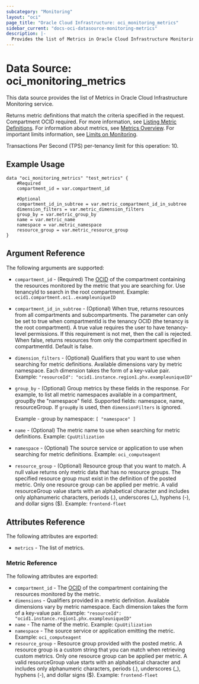 ```yaml
---
subcategory: "Monitoring"
layout: "oci"
page_title: "Oracle Cloud Infrastructure: oci_monitoring_metrics"
sidebar_current: "docs-oci-datasource-monitoring-metrics"
description: |-
  Provides the list of Metrics in Oracle Cloud Infrastructure Monitoring service
---
```


# Data Source: oci_monitoring_metrics
This data source provides the list of Metrics in Oracle Cloud Infrastructure Monitoring service.

Returns metric definitions that match the criteria specified in the request. Compartment OCID required.
For more information, see
[Listing Metric Definitions](https://docs.cloud.oracle.com/iaas/Content/Monitoring/Tasks/list-metric.htm).
For information about metrics, see
[Metrics Overview](https://docs.cloud.oracle.com/iaas/Content/Monitoring/Concepts/monitoringoverview.htm#MetricsOverview).
For important limits information, see
[Limits on Monitoring](https://docs.cloud.oracle.com/iaas/Content/Monitoring/Concepts/monitoringoverview.htm#limits).

Transactions Per Second (TPS) per-tenancy limit for this operation: 10.


## Example Usage

```hcl
data "oci_monitoring_metrics" "test_metrics" {
	#Required
	compartment_id = var.compartment_id

	#Optional
	compartment_id_in_subtree = var.metric_compartment_id_in_subtree
	dimension_filters = var.metric_dimension_filters
	group_by = var.metric_group_by
	name = var.metric_name
	namespace = var.metric_namespace
	resource_group = var.metric_resource_group
}
```

## Argument Reference

The following arguments are supported:

* `compartment_id` - (Required) The [OCID](https://docs.cloud.oracle.com/iaas/Content/General/Concepts/identifiers.htm) of the compartment containing the resources monitored by the metric that you are searching for. Use tenancyId to search in the root compartment.  Example: `ocid1.compartment.oc1..exampleuniqueID` 
* `compartment_id_in_subtree` - (Optional) When true, returns resources from all compartments and subcompartments. The parameter can only be set to true when compartmentId is the tenancy OCID (the tenancy is the root compartment). A true value requires the user to have tenancy-level permissions. If this requirement is not met, then the call is rejected. When false, returns resources from only the compartment specified in compartmentId. Default is false. 
* `dimension_filters` - (Optional) Qualifiers that you want to use when searching for metric definitions. Available dimensions vary by metric namespace. Each dimension takes the form of a key-value pair.  Example: `"resourceId": "ocid1.instance.region1.phx.exampleuniqueID"` 
* `group_by` - (Optional) Group metrics by these fields in the response. For example, to list all metric namespaces available in a compartment, groupBy the "namespace" field. Supported fields: namespace, name, resourceGroup. If `groupBy` is used, then `dimensionFilters` is ignored.

	Example - group by namespace: `[ "namespace" ]` 
* `name` - (Optional) The metric name to use when searching for metric definitions.  Example: `CpuUtilization` 
* `namespace` - (Optional) The source service or application to use when searching for metric definitions.  Example: `oci_computeagent` 
* `resource_group` - (Optional) Resource group that you want to match. A null value returns only metric data that has no resource groups. The specified resource group must exist in the definition of the posted metric. Only one resource group can be applied per metric. A valid resourceGroup value starts with an alphabetical character and includes only alphanumeric characters, periods (.), underscores (_), hyphens (-), and dollar signs ($).  Example: `frontend-fleet` 


## Attributes Reference

The following attributes are exported:

* `metrics` - The list of metrics.

### Metric Reference

The following attributes are exported:

* `compartment_id` - The [OCID](https://docs.cloud.oracle.com/iaas/Content/General/Concepts/identifiers.htm) of the compartment containing the resources monitored by the metric. 
* `dimensions` - Qualifiers provided in a metric definition. Available dimensions vary by metric namespace. Each dimension takes the form of a key-value pair.  Example: `"resourceId": "ocid1.instance.region1.phx.exampleuniqueID"` 
* `name` - The name of the metric.  Example: `CpuUtilization` 
* `namespace` - The source service or application emitting the metric.  Example: `oci_computeagent` 
* `resource_group` - Resource group provided with the posted metric. A resource group is a custom string that you can match when retrieving custom metrics. Only one resource group can be applied per metric. A valid resourceGroup value starts with an alphabetical character and includes only alphanumeric characters, periods (.), underscores (_), hyphens (-), and dollar signs ($).  Example: `frontend-fleet` 

